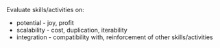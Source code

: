 Evaluate skills/activities on:
- potential - joy, profit
- scalability - cost, duplication, iterability
- integration - compatibility with, reinforcement of other skills/activities